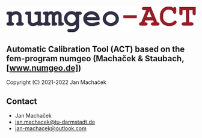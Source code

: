 ![numgeoACT_logo_text.png](./docs/images/numgeoACT_logo_text.png)

## Automatic Calibration Tool (ACT) based on the fem-program **numgeo** (Machaček & Staubach, [www.numgeo.de])

Copyright (C) 2021-2022 Jan Machaček 

## Contact
* Jan Machaček 
* jan.machacek@tu-darmstadt.de 
* jan-machacek@outlook.com